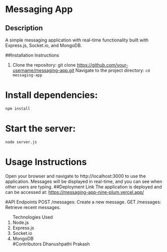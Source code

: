 # Messaging App

## Description
A simple messaging application with real-time functionality built with Express.js, Socket.io, and MongoDB.

##Installation Instructions
1. Clone the repository:
   git clone https://github.com/your-username/messaging-app.git
Navigate to the project directory:
<code>cd messaging-app</code>

# Install dependencies:
<code>npm install</code><br>
# Start the server:
<code>node server.js</code>
# Usage Instructions
<span>Open your browser and navigate to http://localhost:3000 to use the application.</span>
<span>Messages will be displayed in real-time, and you can see when other users are typing.</span>
##Deployment Link
The application is deployed and can be accessed at: https://messaging-app-nine-plum.vercel.app/

#API Endpoints
POST /messages: Create a new message.
GET /messages: Retrieve recent messages.
<ol>Technologies Used
<li>Node.js</li>
<li>Express.js</li>
<li>Socket.io</li>
<li>MongoDB</li>
#Contributors
Dhanushpathi Prakash
